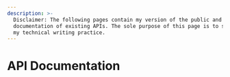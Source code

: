 ```yaml
---
description: >-
  Disclaimer: The following pages contain my version of the public and official
  documentation of existing APIs. The sole purpose of this page is to showcase
  my technical writing practice.
---
```


# API Documentation

